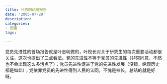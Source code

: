 ```yaml
---
title: 叶志明动员报告
date: '2005-07-29'
description:
categories:
- 党建
tags:

---
```


党员先进性的首场报告就是叶志明做的，叶校长对关于研究生的每次重要活动都很关注，这次也提出了三点看法。党的先进性不等于党员的先进性（非常同意，不然也不会出现这么多污点了）；党员先进性促进了党的先进性发展（没错，纵观历史都是如此）；党依靠党员的先进性得到人民的认同。不愧是校长，总结的就是好呀。